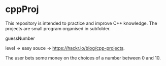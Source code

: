 
# cppProj

This repository is intended to practice and improve C++ knowledge.
The projects are small program organised in subfolder.


guessNumber

level -> easy
souce -> https://hackr.io/blog/cpp-projects.

The user bets some money on the choices of a number between 0 and 10.
